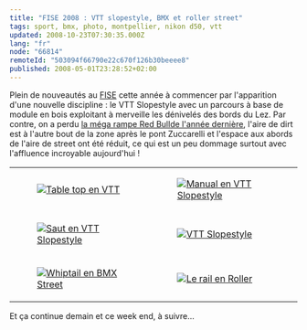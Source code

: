 ```yaml
---
title: "FISE 2008 : VTT slopestyle, BMX et roller street"
tags: sport, bmx, photo, montpellier, nikon d50, vtt
updated: 2008-10-23T07:30:35.000Z
lang: "fr"
node: "66814"
remoteId: "503094f66790e22c670f126b30beeee8"
published: 2008-05-01T23:28:52+02:00
---
```


Plein de nouveautés au [FISE](http://www.fise-events.com/) cette année à
commencer par l'apparition d'une nouvelle discipline : le VTT
Slopestyle avec un parcours à base de
module en bois exploitant à merveille les dénivelés des bords du Lez. Par
contre, on a perdu [la méga rampe Red Bull](/images/bmx-rampe.jpg)[de l'année
dernière](/post/nokia-fise-2007-roller-street-bmx-rampe-wakeboard-and-bmx-street),
l'aire de dirt est à l'autre bout de la zone après le pont Zuccarelli et
l'espace aux abords de l'aire de street ont été réduit, ce qui est un peu
dommage surtout avec l'affluence incroyable aujourd'hui !

<table class="table-centre"><tr><td><figure class="object-center"><a href="/images/table-top-en-vtt.jpg"><img loading="lazy" src="/images/330x/table-top-en-vtt.jpg" alt="Table top en VTT">
</a></figure></td>
<td><figure class="object-center"><a href="/images/manual-en-vtt-slopestyle.jpg"><img loading="lazy" src="/images/330x/manual-en-vtt-slopestyle.jpg" alt="Manual en VTT Slopestyle">
</a></figure></td>
</tr>
<tr><td><figure class="object-center"><a href="/images/saut-en-vtt-slopestyle.jpg"><img loading="lazy" src="/images/330x/saut-en-vtt-slopestyle.jpg" alt="Saut en VTT Slopestyle">
</a></figure></td>
<td><figure class="object-center"><a href="/images/vtt-slopestyle.jpg"><img loading="lazy" src="/images/330x/vtt-slopestyle.jpg" alt="VTT Slopestyle">
</a></figure></td>
</tr>
<tr><td><figure class="object-center"><a href="/images/whiptail-en-bmx-street.jpg"><img loading="lazy" src="/images/330x/whiptail-en-bmx-street.jpg" alt="Whiptail en BMX Street">
</a></figure></td>
<td><figure class="object-center"><a href="/images/le-rail-en-roller.jpg"><img loading="lazy" src="/images/330x/le-rail-en-roller.jpg" alt="Le rail en Roller">
</a></figure></td>
</tr>

</table>

Et ça continue demain et ce week end, à suivre...
